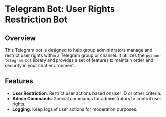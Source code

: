 # Telegram Bot: User Rights Restriction Bot


## Overview

This Telegram bot is designed to help group administrators manage and restrict user rights within a Telegram group or channel. It utilizes the `python-telegram-bot` library and provides a set of features to maintain order and security in your chat environment.

## Features

- **User Restriction**: Restrict user actions based on user ID or other criteria.
- **Admin Commands**: Special commands for administrators to control user rights.
- **Logging**: Keep logs of user actions for moderation purposes.

